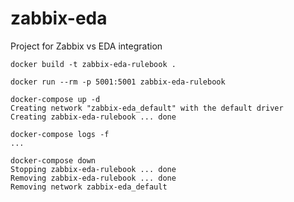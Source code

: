 # zabbix-eda

Project for Zabbix vs EDA integration


```console
docker build -t zabbix-eda-rulebook .

docker run --rm -p 5001:5001 zabbix-eda-rulebook

docker-compose up -d
Creating network "zabbix-eda_default" with the default driver
Creating zabbix-eda-rulebook ... done

docker-compose logs -f
...

docker-compose down
Stopping zabbix-eda-rulebook ... done
Removing zabbix-eda-rulebook ... done
Removing network zabbix-eda_default
```